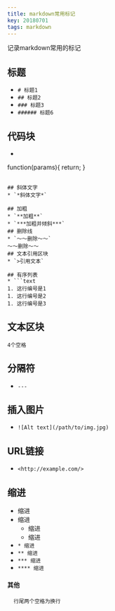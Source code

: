 ```yaml
---
title: markdown常用标记
key: 20180701
tags: markdown
---
```

记录markdown常用的标记
<!--more-->
## 标题  
* `# 标题1`  
* `## 标题2`
* `### 标题3`
* `###### 标题6`

## 代码块  
* ```javascript
function(params){
      return;
}
 ```  

## 斜体文字  
* `*斜体文字*`

## 加粗  
* `**加粗**`
* `***加粗并倾斜***`  
## 删除线  
* `～～删除～～`
～～删除～～
## 文本引用区块  
* `>引用文本`

## 有序列表  
* ```text
1. 这行编号是1
1. 这行编号是2
1. 这行编号是3
```

## 文本区块  
    4个空格

## 分隔符  
* `---`

## 插入图片  
* `![Alt text](/path/to/img.jpg)`

## URL链接  
* `<http://example.com/>`

## 缩进  
* 缩进  
* 缩进  
  * 缩进  
   * 缩进  
* `* 缩进`
* `** 缩进`
* `*** 缩进`
* `**** 缩进`

#### 其他
      行尾两个空格为换行